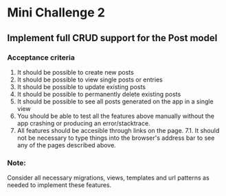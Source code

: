 # Mini Challenge 2

## Implement full CRUD support for the Post model

### Acceptance criteria
1. It should be possible to create new posts
2. It should be possible to view single posts or entries
3. It should be possible to update existing posts
4. It should be possible to permanently delete existing posts
5. It should be possible to see all posts generated on the app in a single view
6. You should be able to test all the features above manually without the app crashing or producing an error/stacktrace.
7. All features should be accesible through links on the page.
7.1. It should not be necessary to type things into the browser's address bar to see any of the pages described above.

### Note:
Consider all necessary migrations, views, templates and url patterns as needed to implement these features.